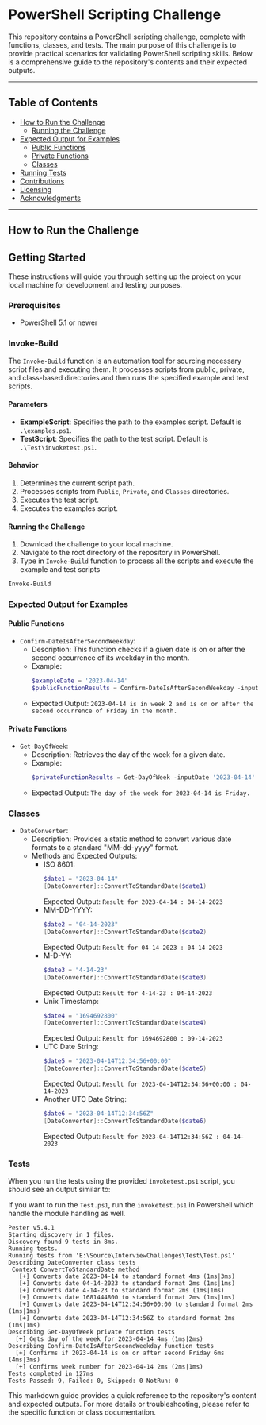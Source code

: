 # PowerShell Scripting Challenge

This repository contains a PowerShell scripting challenge, complete with functions, classes, and tests. The main purpose of this challenge is to provide practical scenarios for validating PowerShell scripting skills. Below is a comprehensive guide to the repository's contents and their expected outputs.

---

## Table of Contents

- [How to Run the Challenge](#how-to-run-the-challenge)
  - [Running the Challenge](#running-the-challenge)
- [Expected Output for Examples](#expected-output-for-examples)
  - [Public Functions](#public-functions)
  - [Private Functions](#private-functions)
  - [Classes](#classes)
- [Running Tests](#running-tests)
- [Contributions](#contributions)
- [Licensing](#licensing)
- [Acknowledgments](#acknowledgments)

---

## How to Run the Challenge

## Getting Started

These instructions will guide you through setting up the project on your local machine for development and testing purposes.

### Prerequisites

- PowerShell 5.1 or newer

### Invoke-Build

The `Invoke-Build` function is an automation tool for sourcing necessary script files and executing them. It processes scripts from public, private, and class-based directories and then runs the specified example and test scripts.

#### Parameters

- **ExampleScript**: Specifies the path to the examples script. Default is `.\examples.ps1`.
- **TestScript**: Specifies the path to the test script. Default is `.\Test\invoketest.ps1`.

#### Behavior

1. Determines the current script path.
2. Processes scripts from `Public`, `Private`, and `Classes` directories.
3. Executes the test script.
4. Executes the examples script.

#### Running the Challenge

1. Download the challenge to your local machine.
2. Navigate to the root directory of the repository in PowerShell.
3. Type in `Invoke-Build` function to process all the scripts and execute the example and test scripts

```powershell
Invoke-Build
```

### Expected Output for Examples

#### Public Functions

- `Confirm-DateIsAfterSecondWeekday`:
  - Description: This function checks if a given date is on or after the second occurrence of its weekday in the month.
  - Example:
    ```powershell
    $exampleDate = '2023-04-14'
    $publicFunctionResults = Confirm-DateIsAfterSecondWeekday -inputDate $exampleDate
    ```
  - Expected Output: `2023-04-14 is in week 2 and is on or after the second occurrence of Friday in the month.`

#### Private Functions

- `Get-DayOfWeek`:
  - Description: Retrieves the day of the week for a given date.
  - Example:
    ```powershell
    $privateFunctionResults = Get-DayOfWeek -inputDate '2023-04-14'
    ```
  - Expected Output: `The day of the week for 2023-04-14 is Friday.`

### Classes

- `DateConverter`:
  - Description: Provides a static method to convert various date formats to a standard "MM-dd-yyyy" format.
  - Methods and Expected Outputs:
    - ISO 8601:
      ```powershell
      $date1 = "2023-04-14"
      [DateConverter]::ConvertToStandardDate($date1)
      ```
      Expected Output: `Result for 2023-04-14 : 04-14-2023`
    - MM-DD-YYYY:
      ```powershell
      $date2 = "04-14-2023"
      [DateConverter]::ConvertToStandardDate($date2)
      ```
      Expected Output: `Result for 04-14-2023 : 04-14-2023`
    - M-D-YY:
      ```powershell
      $date3 = "4-14-23"
      [DateConverter]::ConvertToStandardDate($date3)
      ```
      Expected Output: `Result for 4-14-23 : 04-14-2023`
    - Unix Timestamp:
      ```powershell
      $date4 = "1694692800"
      [DateConverter]::ConvertToStandardDate($date4)
      ```
      Expected Output: `Result for 1694692800 : 09-14-2023`
    - UTC Date String:
      ```powershell
      $date5 = "2023-04-14T12:34:56+00:00"
      [DateConverter]::ConvertToStandardDate($date5)
      ```
      Expected Output: `Result for 2023-04-14T12:34:56+00:00 : 04-14-2023`
    - Another UTC Date String:
      ```powershell
      $date6 = "2023-04-14T12:34:56Z"
      [DateConverter]::ConvertToStandardDate($date6)
      ```
      Expected Output: `Result for 2023-04-14T12:34:56Z : 04-14-2023`

### Tests

When you run the tests using the provided `invoketest.ps1` script, you should see an output similar to:

If you want to run the `Test.ps1`, run the `invoketest.ps1` in Powershell which handle the module handling as well.

```
Pester v5.4.1
Starting discovery in 1 files.
Discovery found 9 tests in 8ms.
Running tests.
Running tests from 'E:\Source\InterviewChallenges\Test\Test.ps1'
Describing DateConverter class tests
 Context ConvertToStandardDate method
   [+] Converts date 2023-04-14 to standard format 4ms (1ms|3ms)
   [+] Converts date 04-14-2023 to standard format 2ms (1ms|1ms)
   [+] Converts date 4-14-23 to standard format 2ms (1ms|1ms)
   [+] Converts date 1681444800 to standard format 2ms (1ms|1ms)
   [+] Converts date 2023-04-14T12:34:56+00:00 to standard format 2ms (1ms|1ms)
   [+] Converts date 2023-04-14T12:34:56Z to standard format 2ms (1ms|1ms)
Describing Get-DayOfWeek private function tests
  [+] Gets day of the week for 2023-04-14 4ms (1ms|2ms)
Describing Confirm-DateIsAfterSecondWeekday function tests
  [+] Confirms if 2023-04-14 is on or after second Friday 6ms (4ms|3ms)
  [+] Confirms week number for 2023-04-14 2ms (2ms|1ms)
Tests completed in 127ms
Tests Passed: 9, Failed: 0, Skipped: 0 NotRun: 0
```

This markdown guide provides a quick reference to the repository's content and expected outputs. For more details or troubleshooting, please refer to the specific function or class documentation.
